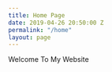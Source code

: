 ```yaml
---
title: Home Page
date: 2019-04-26 20:50:00 Z
permalink: "/home"
layout: page
---
```


Welcome To My Website